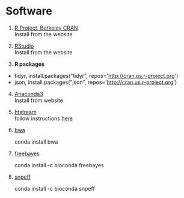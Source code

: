 # Software

1. [R Project, Berkeley CRAN](https://www.r-project.org/)  
  Install from the website

2. [RStudio](https://www.rstudio.com/products/rstudio/download/#download)  
  Install from the website

3. **R packages**
  * tidyr,  install.packages("tidyr", repos='http://cran.us.r-project.org')
  * json,  install.packages("json", repos='http://cran.us.r-project.org')


4. [Anaconda3](https://www.anaconda.com/distribution/#download-section)  
  Install from website


5. [htstream](https://ibest.github.io/HTStream/)  
  follow instructions [here](https://ibest.github.io/HTStream/#Installation)


6. [bwa](https://bioconda.github.io/recipes/bwa/README.html)  

    conda install bwa


7. [freebayes](https://anaconda.org/bioconda/freebayes)  

    conda install -c bioconda freebayes


8. [snpeff](https://anaconda.org/bioconda/snpeff)

    conda install -c bioconda snpeff
